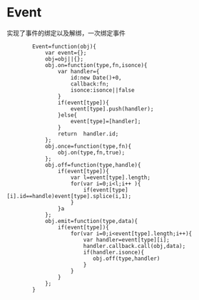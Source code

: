 Event
=====

实现了事件的绑定以及解绑，一次绑定事件

            Event=function(obj){
            	var event={};
            	obj=obj||{};
            	obj.on=function(type,fn,isonce){
            		var handler={
            			id:new Date()+0,
            			callback:fn;
            			isonce:isonce||false
            		}
            		if(event[type]){
            			event[type].push(handler);
            		}else{
            			event[type]=[handler];
            		}
            		return  handler.id;
            	};
            	obj.once=function(type,fn){
            		obj.on(type,fn,true);
            	};
            	obj.off=function(type,handle){
            		if(event[type]){
            			var l=event[type].length;
            			for(var i=0;i<l;i++ ){
            				if(event[type][i].id==handle)event[type].splice(i,1);
            			}
            		}a
            	};
            	obj.emit=function(type,data){
            		if(event[type]){ 
            			for(var i=0;i<event[type].length;i++){
            				var handler=event[type][i];
            				handler.callback.call(obj,data);
            				if(handler.isonce){
            				   obj.off(type,handler)
            				}
            			}
            		}
            	};
            }
